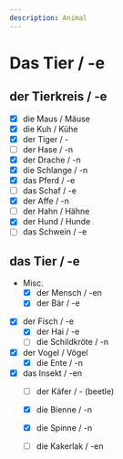 ```yaml
---
description: Animal
---
```


# Das Tier / -e

## der Tierkreis / -e

* [x] die Maus / Mäuse
* [x] die Kuh / Kühe
* [x] der Tiger / -
* [ ] der Hase / -n
* [x] der Drache / -n
* [x] die Schlange / -n
* [x] das Pferd / -e
* [ ] das Schaf / -e
* [x] der Affe / -n
* [ ] der Hahn / Hähne
* [x] der Hund / Hunde
* [ ] das Schwein / -e

## das Tier / -e

* Misc.
  * [x] der Mensch / -en
  * [x] der Bär / -e
* [x] der Fisch / -e
  * [x] der Hai / -e
  * [ ] die Schildkröte / -n
* [x] der Vogel / Vögel
  * [x] die Ente / -n 
* [x] das Insekt / -en
  * [ ] der Käfer / - \(beetle\)
  * [x] die Bienne / -n
  * [x] die Spinne / -n
  * [ ] die Kakerlak / -en

